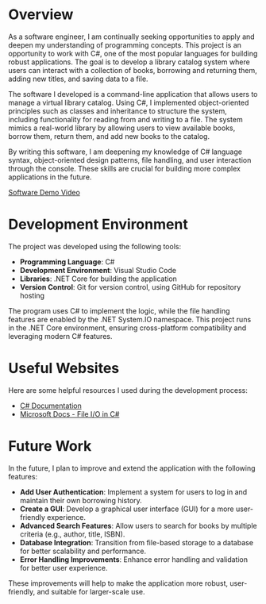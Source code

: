 # Overview

As a software engineer, I am continually seeking opportunities to apply and deepen my understanding of programming concepts. This project is an opportunity to work with C#, one of the most popular languages for building robust applications. The goal is to develop a library catalog system where users can interact with a collection of books, borrowing and returning them, adding new titles, and saving data to a file.

The software I developed is a command-line application that allows users to manage a virtual library catalog. Using C#, I implemented object-oriented principles such as classes and inheritance to structure the system, including functionality for reading from and writing to a file. The system mimics a real-world library by allowing users to view available books, borrow them, return them, and add new books to the catalog.

By writing this software, I am deepening my knowledge of C# language syntax, object-oriented design patterns, file handling, and user interaction through the console. These skills are crucial for building more complex applications in the future.

[Software Demo Video](https://youtu.be/phtnYaP8eIU)

# Development Environment

The project was developed using the following tools:

- **Programming Language**: C#
- **Development Environment**: Visual Studio Code
- **Libraries**: .NET Core for building the application
- **Version Control**: Git for version control, using GitHub for repository hosting

The program uses C# to implement the logic, while the file handling features are enabled by the .NET System.IO namespace. This project runs in the .NET Core environment, ensuring cross-platform compatibility and leveraging modern C# features.

# Useful Websites

Here are some helpful resources I used during the development process:

- [C# Documentation](https://learn.microsoft.com/en-us/dotnet/csharp/)
- [Microsoft Docs - File I/O in C#](https://learn.microsoft.com/en-us/dotnet/standard/io/)

# Future Work

In the future, I plan to improve and extend the application with the following features:

- **Add User Authentication**: Implement a system for users to log in and maintain their own borrowing history.
- **Create a GUI**: Develop a graphical user interface (GUI) for a more user-friendly experience.
- **Advanced Search Features**: Allow users to search for books by multiple criteria (e.g., author, title, ISBN).
- **Database Integration**: Transition from file-based storage to a database for better scalability and performance.
- **Error Handling Improvements**: Enhance error handling and validation for better user experience.
  
These improvements will help to make the application more robust, user-friendly, and suitable for larger-scale use.
